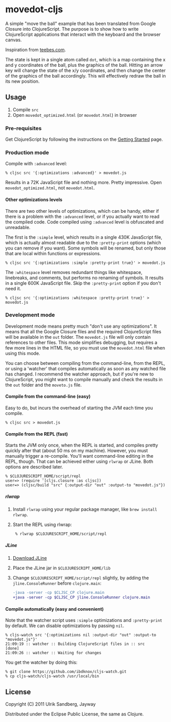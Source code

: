 # movedot-cljs

A simple "move the ball" example that has been translated from Google Closure into ClojureScript. The purpose is to
show how to write ClojureScript applications that interact with the keyboard and the browser canvas.

Inspiration from [teebes.com](http://teebes.com/blog/19/playing-with-googles-closure-js-library).

The state is kept in a single atom called `dot`, which is a map
containing the x and y coordinates of the ball, plus the graphics of
the ball. Hitting an arrow key will change the state of the x/y
coordinates, and then change the center of the graphics of the ball
accordingly. This will effectively redraw the ball in its new position.

## Usage

1. Compile `src`
1. Open `movedot_optimized.html` (or `movedot.html`) in browser

### Pre-requisites

Get ClojureScript by following the instructions on the [Getting Started](https://github.com/clojure/clojurescript/wiki/Quick-Start)
page.

### Production mode

Compile with `:advanced` level:

    % cljsc src '{:optimizations :advanced}' > movedot.js

Results in a 72K JavaScript file and nothing more. Pretty impressive. Open `movedot_optimized.html`, not `movedot.html`.

#### Other optimizations levels

There are two other levels of optimizations, which can be handy, either if there is a problem with the `:advanced` level,
or if you actually want to read the compiled code. Code compiled using `:advanced` level is obfuscated and unreadable.

The first is the `:simple` level, which results in a single 430K JavaScript file, which is actually almost readable due
to the `:pretty-print` options (which you can remove if you want). Some symbols will be renamed, but only those that are
local within functions or expressions.

    % cljsc src '{:optimizations :simple :pretty-print true}' > movedot.js

The `:whitespace` level removes redundant things like whitespace, linebreaks, and comments, but performs no renaming of
symbols. It results in a single 600K JavaScript file. Skip the `:pretty-print` option if you don't need it.

    % cljsc src '{:optimizations :whitespace :pretty-print true}' > movedot.js

### Development mode

Development mode means pretty much "don't use any optimizations". It means that all the Google Closure files and the
required ClojureScript files will be available in the `out` folder. The `movedot.js` file will only contain references
to other files. This mode simplifies debugging, but requires a few more lines in the HTML file, so you must use the
`movedot.html` file when using this mode.

You can choose between compiling from the command-line, from the REPL, or using a 'watcher' that compiles automatically
as soon as any watched file has changed. I recommend the watcher approach, but if you're new to ClojureScript, you might
want to compile manually and check the results in the `out` folder and the `moveto.js` file.

#### Compile from the command-line (easy)

Easy to do, but incurs the overhead of starting the JVM each time you compile.

    % cljsc src > movedot.js

#### Compile from the REPL (fast)

Starts the JVM only once, when the REPL is started, and compiles pretty quickly after that (about 50 ms on my
machine). However, you must manually trigger a re-compile. You'll want command-line editing in the REPL, though.
That can be achieved either using `rlwrap` or JLine. Both options are described later.

    % $CLOJURESCRIPT_HOME/script/repl
    user=> (require '[cljs.closure :as cljsc])
    user=> (cljsc/build "src" {:output-dir "out" :output-to "movedot.js"})

##### rlwrap

1. Install `rlwrap` using your regular package manager, like `brew install rlwrap`.
1. Start the REPL using rlwrap:

        % rlwrap $CLOJURESCRIPT_HOME/script/repl

##### JLine

1. [Download JLine](http://jline.sourceforge.net/downloads.html)
1. Place the JLine jar in `$CLOJURESCRIPT_HOME/lib`
1. Change `$CLOJURESCRIPT_HOME/script/repl` slightly, by adding the `jline.ConsoleRunner` before `clojure.main`:

    ```diff
    -java -server -cp $CLJSC_CP clojure.main
    +java -server -cp $CLJSC_CP jline.ConsoleRunner clojure.main
    ```

#### Compile automatically (easy and convenient)

Note that the watcher script uses `:simple` optimizations and `:pretty-print` by default. We can disable optimizations
by passing `nil`.

    % cljs-watch src '{:optimizations nil :output-dir "out" :output-to "movedot.js"}'
    21:09:19 :: watcher :: Building ClojureScript files in :: src     [done]
    21:09:26 :: watcher :: Waiting for changes

You get the watcher by doing this:

    % git clone https://github.com/ibdknox/cljs-watch.git
    % cp cljs-watch/cljs-watch /usr/local/bin

## License

Copyright (C) 2011 Ulrik Sandberg, Jayway

Distributed under the Eclipse Public License, the same as Clojure.
